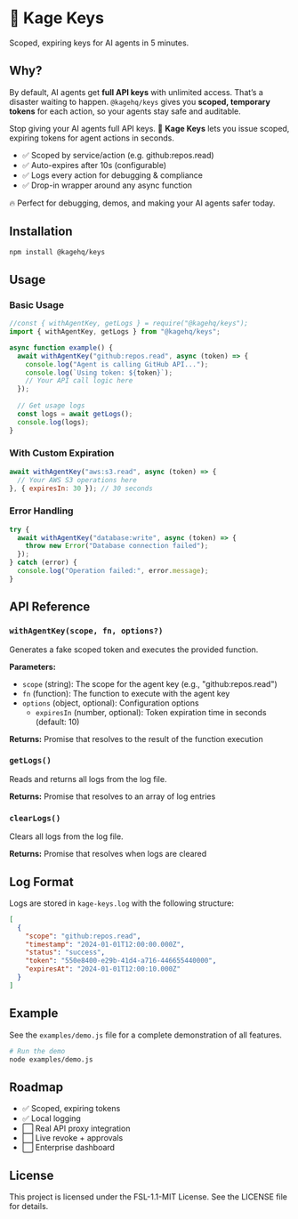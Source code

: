 # 🔑 Kage Keys

Scoped, expiring keys for AI agents in 5 minutes.

## Why?
By default, AI agents get **full API keys** with unlimited access. That’s a disaster waiting to happen.
`@kagehq/keys` gives you **scoped, temporary tokens** for each action, so your agents stay safe and auditable.

Stop giving your AI agents full API keys. 🔑 **Kage Keys** lets you issue scoped, expiring tokens for agent actions in seconds.

- ✅ Scoped by service/action (e.g. github:repos.read)
- ✅ Auto-expires after 10s (configurable)
- ✅ Logs every action for debugging & compliance
- ✅ Drop-in wrapper around any async function

🔥 Perfect for debugging, demos, and making your AI agents safer today.


## Installation

```bash
npm install @kagehq/keys
```

## Usage

### Basic Usage

```javascript
//const { withAgentKey, getLogs } = require("@kagehq/keys");
import { withAgentKey, getLogs } from "@kagehq/keys";

async function example() {
  await withAgentKey("github:repos.read", async (token) => {
    console.log("Agent is calling GitHub API...");
    console.log(`Using token: ${token}`);
    // Your API call logic here
  });
  
  // Get usage logs
  const logs = await getLogs();
  console.log(logs);
}
```

### With Custom Expiration

```javascript
await withAgentKey("aws:s3.read", async (token) => {
  // Your AWS S3 operations here
}, { expiresIn: 30 }); // 30 seconds
```

### Error Handling

```javascript
try {
  await withAgentKey("database:write", async (token) => {
    throw new Error("Database connection failed");
  });
} catch (error) {
  console.log("Operation failed:", error.message);
}
```

## API Reference

### `withAgentKey(scope, fn, options?)`

Generates a fake scoped token and executes the provided function.

**Parameters:**
- `scope` (string): The scope for the agent key (e.g., "github:repos.read")
- `fn` (function): The function to execute with the agent key
- `options` (object, optional): Configuration options
  - `expiresIn` (number, optional): Token expiration time in seconds (default: 10)

**Returns:** Promise that resolves to the result of the function execution

### `getLogs()`

Reads and returns all logs from the log file.

**Returns:** Promise that resolves to an array of log entries

### `clearLogs()`

Clears all logs from the log file.

**Returns:** Promise that resolves when logs are cleared

## Log Format

Logs are stored in `kage-keys.log` with the following structure:

```json
[
  {
    "scope": "github:repos.read",
    "timestamp": "2024-01-01T12:00:00.000Z",
    "status": "success",
    "token": "550e8400-e29b-41d4-a716-446655440000",
    "expiresAt": "2024-01-01T12:00:10.000Z"
  }
]
```

## Example

See the `examples/demo.js` file for a complete demonstration of all features.

```bash
# Run the demo
node examples/demo.js
```

## Roadmap

- ✅ Scoped, expiring tokens
- ✅ Local logging
- ⬜ Real API proxy integration
- ⬜ Live revoke + approvals
- ⬜ Enterprise dashboard


## License

This project is licensed under the FSL-1.1-MIT License. See the LICENSE file for details.
